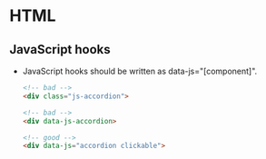 # HTML

## JavaScript hooks

- JavaScript hooks should be written as data-js="[component]".

    ```html
    <!-- bad -->
    <div class="js-accordion">

    <!-- bad -->
    <div data-js-accordion>

    <!-- good -->
    <div data-js="accordion clickable">
    ```

